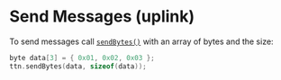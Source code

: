 # Send Messages (uplink)

To send messages call [`sendBytes()`](https://github.com/TheThingsNetwork/arduino-library/blob/master/src/TheThingsNetwork.cpp#L247) with an array of bytes and the size:

```c
byte data[3] = { 0x01, 0x02, 0x03 };
ttn.sendBytes(data, sizeof(data));
```